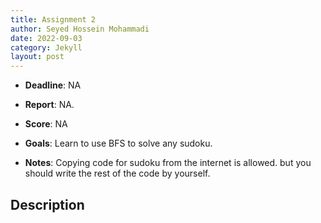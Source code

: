 ```yaml
---
title: Assignment 2
author: Seyed Hossein Mohammadi
date: 2022-09-03
category: Jekyll
layout: post
---
```


- **Deadline**: NA
- **Report**: NA.
- **Score**: NA
- **Goals**: Learn to use BFS to solve any sudoku.

- **Notes**: Copying code for sudoku from the internet is allowed. but you should write the rest of
  the code by yourself.

## Description